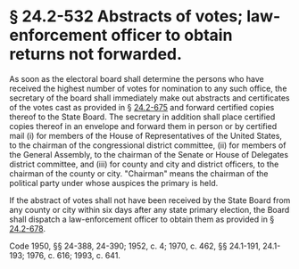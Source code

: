 # § 24.2-532 Abstracts of votes; law-enforcement officer to obtain returns not forwarded.

<p>As soon as the electoral board shall determine the persons who have received the highest number of votes for nomination to any such office, the secretary of the board shall immediately make out abstracts and certificates of the votes cast as provided in § <a href='http://law.lis.virginia.gov/vacode/24.2-675/'>24.2-675</a> and forward certified copies thereof to the State Board. The secretary in addition shall place certified copies thereof in an envelope and forward them in person or by certified mail (i) for members of the House of Representatives of the United States, to the chairman of the congressional district committee, (ii) for members of the General Assembly, to the chairman of the Senate or House of Delegates district committee, and (iii) for county and city and district officers, to the chairman of the county or city. "Chairman" means the chairman of the political party under whose auspices the primary is held.</p><p>If the abstract of votes shall not have been received by the State Board from any county or city within six days after any state primary election, the Board shall dispatch a law-enforcement officer to obtain them as provided in § <a href='http://law.lis.virginia.gov/vacode/24.2-678/'>24.2-678</a>.</p><p>Code 1950, §§ 24-388, 24-390; 1952, c. 4; 1970, c. 462, §§ 24.1-191, 24.1-193; 1976, c. 616; 1993, c. 641.</p>